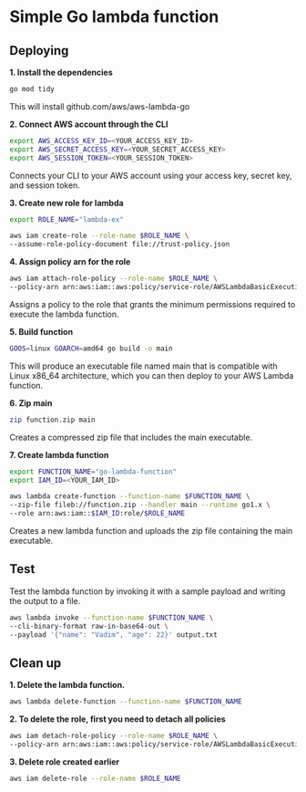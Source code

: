 # Simple Go lambda function

## Deploying

**1. Install the dependencies**

```bash
go mod tidy
```
This will install github.com/aws/aws-lambda-go

**2. Connect AWS account through the CLI**

```bash
export AWS_ACCESS_KEY_ID=<YOUR_ACCESS_KEY_ID>
export AWS_SECRET_ACCESS_KEY=<YOUR_SECRET_ACCESS_KEY>
export AWS_SESSION_TOKEN=<YOUR_SESSION_TOKEN>
```
Connects your CLI to your AWS account using your access key, secret key, and session token.

**3. Create new role for lambda**

```bash
export ROLE_NAME="lambda-ex"

aws iam create-role --role-name $ROLE_NAME \
--assume-role-policy-document file://trust-policy.json
```

**4. Assign policy arn for the role**

```bash
aws iam attach-role-policy --role-name $ROLE_NAME \
--policy-arn arn:aws:iam::aws:policy/service-role/AWSLambdaBasicExecutionRole
```
Assigns a policy to the role that grants the minimum permissions required to execute the lambda function.

**5. Build function**

```bash
GOOS=linux GOARCH=amd64 go build -o main
```
This will produce an executable file named main that is compatible with Linux x86_64 architecture, which you can then deploy to your AWS Lambda function.

**6. Zip main**

```bash
zip function.zip main
```
Creates a compressed zip file that includes the main executable.

**7. Create lambda function**

```bash
export FUNCTION_NAME="go-lambda-function"
export IAM_ID=<YOUR_IAM_ID>

aws lambda create-function --function-name $FUNCTION_NAME \
--zip-file fileb://function.zip --handler main --runtime go1.x \
--role arn:aws:iam::$IAM_ID:role/$ROLE_NAME
```
Creates a new lambda function and uploads the zip file containing the main executable.

## Test

Test the lambda function by invoking it with a sample payload and writing the output to a file.

```bash
aws lambda invoke --function-name $FUNCTION_NAME \
--cli-binary-format raw-in-base64-out \
--payload '{"name": "Vadim", "age": 22}' output.txt
```

## Clean up

**1. Delete the lambda function.**
```bash
aws lambda delete-function --function-name $FUNCTION_NAME
```

**2. To delete the role, first you need to detach all policies**
```bash
aws iam detach-role-policy --role-name $ROLE_NAME \
--policy-arn arn:aws:iam::aws:policy/service-role/AWSLambdaBasicExecutionRole
```

**3. Delete role created earlier**
```bash
aws iam delete-role --role-name $ROLE_NAME
```

